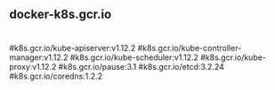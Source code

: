 ## docker-k8s.gcr.io
#
#k8s.gcr.io/kube-apiserver:v1.12.2
#k8s.gcr.io/kube-controller-manager:v1.12.2
#k8s.gcr.io/kube-scheduler:v1.12.2
#k8s.gcr.io/kube-proxy:v1.12.2
#k8s.gcr.io/pause:3.1
#k8s.gcr.io/etcd:3.2.24
#k8s.gcr.io/coredns:1.2.2

